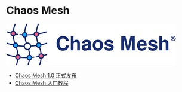 # Chaos Mesh

![Alt Image Text](images/0_1.png "Body image")


* [Chaos Mesh 1.0 正式发布](1chaos_releases.md)
* [Chaos Mesh 入门教程](2chaos_quick_test.md)